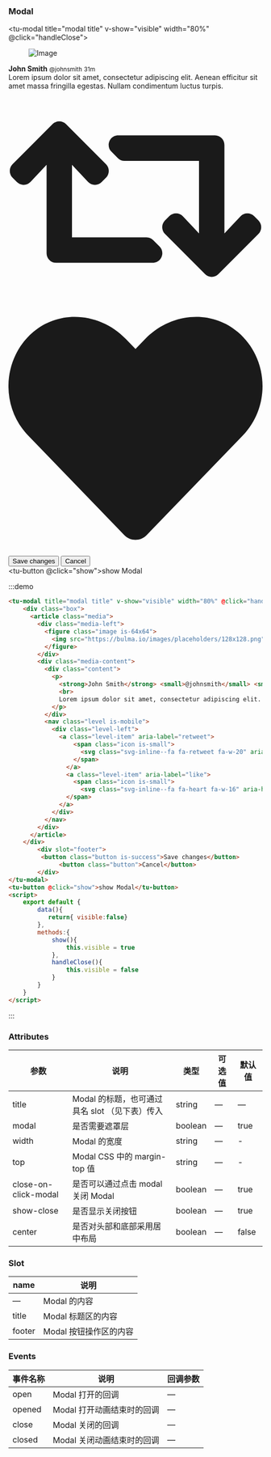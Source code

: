 ### Modal

<tu-modal title="modal title" v-show="visible" width="80%" @click="handleClose">
    <div class="box">
      <article class="media">
        <div class="media-left">
          <figure class="image is-64x64">
            <img src="https://bulma.io/images/placeholders/128x128.png" alt="Image">
          </figure>
        </div>
        <div class="media-content">
          <div class="content">
            <p>
              <strong>John Smith</strong> <small>@johnsmith</small> <small>31m</small>
              <br>
              Lorem ipsum dolor sit amet, consectetur adipiscing elit. Aenean efficitur sit amet massa fringilla egestas. Nullam condimentum luctus turpis.
            </p>
          </div>
          <nav class="level is-mobile">
            <div class="level-left">
              <a class="level-item" aria-label="retweet">
                  <span class="icon is-small">
                    <svg class="svg-inline--fa fa-retweet fa-w-20" aria-hidden="true" data-prefix="fas" data-icon="retweet" role="img" xmlns="http://www.w3.org/2000/svg" viewBox="0 0 640 512" data-fa-i2svg=""><path fill="currentColor" d="M629.657 343.598L528.971 444.284c-9.373 9.372-24.568 9.372-33.941 0L394.343 343.598c-9.373-9.373-9.373-24.569 0-33.941l10.823-10.823c9.562-9.562 25.133-9.34 34.419.492L480 342.118V160H292.451a24.005 24.005 0 0 1-16.971-7.029l-16-16C244.361 121.851 255.069 96 276.451 96H520c13.255 0 24 10.745 24 24v222.118l40.416-42.792c9.285-9.831 24.856-10.054 34.419-.492l10.823 10.823c9.372 9.372 9.372 24.569-.001 33.941zm-265.138 15.431A23.999 23.999 0 0 0 347.548 352H160V169.881l40.416 42.792c9.286 9.831 24.856 10.054 34.419.491l10.822-10.822c9.373-9.373 9.373-24.569 0-33.941L144.971 67.716c-9.373-9.373-24.569-9.373-33.941 0L10.343 168.402c-9.373 9.373-9.373 24.569 0 33.941l10.822 10.822c9.562 9.562 25.133 9.34 34.419-.491L96 169.881V392c0 13.255 10.745 24 24 24h243.549c21.382 0 32.09-25.851 16.971-40.971l-16.001-16z"></path></svg><!-- <i class="fas fa-retweet" aria-hidden="true"></i> -->
                  </span>
                </a>
                <a class="level-item" aria-label="like">
                  <span class="icon is-small">
                    <svg class="svg-inline--fa fa-heart fa-w-16" aria-hidden="true" data-prefix="fas" data-icon="heart" role="img" xmlns="http://www.w3.org/2000/svg" viewBox="0 0 512 512" data-fa-i2svg=""><path fill="currentColor" d="M462.3 62.6C407.5 15.9 326 24.3 275.7 76.2L256 96.5l-19.7-20.3C186.1 24.3 104.5 15.9 49.7 62.6c-62.8 53.6-66.1 149.8-9.9 207.9l193.5 199.8c12.5 12.9 32.8 12.9 45.3 0l193.5-199.8c56.3-58.1 53-154.3-9.8-207.9z"></path></svg><!-- <i class="fas fa-heart" aria-hidden="true"></i> -->
                </span>
              </a>
            </div>
          </nav>
        </div>
      </article>
    </div>
        <div slot="footer">
         <button class="button is-success">Save changes</button>
              <button class="button">Cancel</button>
        </div>
</tu-modal>
<tu-button @click="show">show Modal</tu-button>
<script>
    export default {
        data(){
           return{ visible:false}
        },
        methods:{
            show(){
                this.visible = true
            },
            handleClose(){
                this.visible = false
            }
        }
    }
</script>


:::demo
```html
<tu-modal title="modal title" v-show="visible" width="80%" @click="handleClose">
    <div class="box">
      <article class="media">
        <div class="media-left">
          <figure class="image is-64x64">
            <img src="https://bulma.io/images/placeholders/128x128.png" alt="Image">
          </figure>
        </div>
        <div class="media-content">
          <div class="content">
            <p>
              <strong>John Smith</strong> <small>@johnsmith</small> <small>31m</small>
              <br>
              Lorem ipsum dolor sit amet, consectetur adipiscing elit. Aenean efficitur sit amet massa fringilla egestas. Nullam condimentum luctus turpis.
            </p>
          </div>
          <nav class="level is-mobile">
            <div class="level-left">
              <a class="level-item" aria-label="retweet">
                  <span class="icon is-small">
                    <svg class="svg-inline--fa fa-retweet fa-w-20" aria-hidden="true" data-prefix="fas" data-icon="retweet" role="img" xmlns="http://www.w3.org/2000/svg" viewBox="0 0 640 512" data-fa-i2svg=""><path fill="currentColor" d="M629.657 343.598L528.971 444.284c-9.373 9.372-24.568 9.372-33.941 0L394.343 343.598c-9.373-9.373-9.373-24.569 0-33.941l10.823-10.823c9.562-9.562 25.133-9.34 34.419.492L480 342.118V160H292.451a24.005 24.005 0 0 1-16.971-7.029l-16-16C244.361 121.851 255.069 96 276.451 96H520c13.255 0 24 10.745 24 24v222.118l40.416-42.792c9.285-9.831 24.856-10.054 34.419-.492l10.823 10.823c9.372 9.372 9.372 24.569-.001 33.941zm-265.138 15.431A23.999 23.999 0 0 0 347.548 352H160V169.881l40.416 42.792c9.286 9.831 24.856 10.054 34.419.491l10.822-10.822c9.373-9.373 9.373-24.569 0-33.941L144.971 67.716c-9.373-9.373-24.569-9.373-33.941 0L10.343 168.402c-9.373 9.373-9.373 24.569 0 33.941l10.822 10.822c9.562 9.562 25.133 9.34 34.419-.491L96 169.881V392c0 13.255 10.745 24 24 24h243.549c21.382 0 32.09-25.851 16.971-40.971l-16.001-16z"></path></svg><!-- <i class="fas fa-retweet" aria-hidden="true"></i> -->
                  </span>
                </a>
                <a class="level-item" aria-label="like">
                  <span class="icon is-small">
                    <svg class="svg-inline--fa fa-heart fa-w-16" aria-hidden="true" data-prefix="fas" data-icon="heart" role="img" xmlns="http://www.w3.org/2000/svg" viewBox="0 0 512 512" data-fa-i2svg=""><path fill="currentColor" d="M462.3 62.6C407.5 15.9 326 24.3 275.7 76.2L256 96.5l-19.7-20.3C186.1 24.3 104.5 15.9 49.7 62.6c-62.8 53.6-66.1 149.8-9.9 207.9l193.5 199.8c12.5 12.9 32.8 12.9 45.3 0l193.5-199.8c56.3-58.1 53-154.3-9.8-207.9z"></path></svg><!-- <i class="fas fa-heart" aria-hidden="true"></i> -->
                </span>
              </a>
            </div>
          </nav>
        </div>
      </article>
    </div>
        <div slot="footer">
         <button class="button is-success">Save changes</button>
              <button class="button">Cancel</button>
        </div>
</tu-modal>
<tu-button @click="show">show Modal</tu-button>
<script>
    export default {
        data(){
           return{ visible:false}
        },
        methods:{
            show(){
                this.visible = true
            },
            handleClose(){
                this.visible = false
            }
        }
    }
</script>

```
:::

### Attributes
| 参数      | 说明          | 类型      | 可选值                           | 默认值  |
|---------- |-------------- |---------- |--------------------------------  |-------- |
| title     | Modal 的标题，也可通过具名 slot （见下表）传入 | string    | — | — |
| modal     | 是否需要遮罩层   | boolean   | — | true |
| width     | Modal 的宽度 | string    | — | - |
| top       | Modal CSS 中的 margin-top 值 | string | — | - |
| close-on-click-modal | 是否可以通过点击 modal 关闭 Modal | boolean    | — | true |
| show-close | 是否显示关闭按钮 | boolean    | — | true |
| center | 是否对头部和底部采用居中布局 | boolean | — | false |

### Slot
| name | 说明 |
|------|--------|
| — | Modal 的内容 |
| title | Modal 标题区的内容 |
| footer | Modal 按钮操作区的内容 |

### Events
| 事件名称      | 说明    | 回调参数      |
|---------- |-------- |---------- |
| open  | Modal 打开的回调 | — |
| opened  | Modal 打开动画结束时的回调 | — |
| close  | Modal 关闭的回调 | — |
| closed | Modal 关闭动画结束时的回调 | — |
